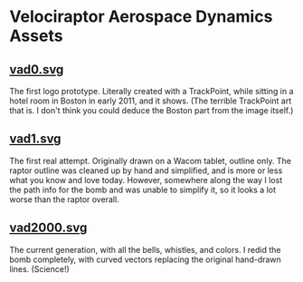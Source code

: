 # Velociraptor Aerospace Dynamics Assets

## [vad0.svg](vad0.svg)
The first logo prototype.
Literally created with a TrackPoint, while sitting in a hotel room in Boston in early 2011, and it shows.
(The terrible TrackPoint art that is.  I don't think you could deduce the Boston part from the image itself.)

## [vad1.svg](vad1.svg)
The first real attempt.
Originally drawn on a Wacom tablet, outline only.
The raptor outline was cleaned up by hand and simplified, and is more or less what you know and love today.
However, somewhere along the way I lost the path info for the bomb and was unable to simplify it, so it looks a lot worse than the raptor overall.

## [vad2000.svg](vad2000.svg)
The current generation, with all the bells, whistles, and colors.
I redid the bomb completely, with curved vectors replacing the original hand-drawn lines.
(Science!)
